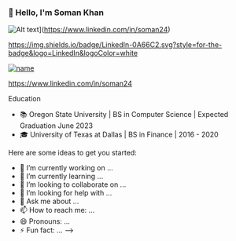 ### 👋 Hello, I'm Soman Khan


![Alt text](<https://img.shields.io/badge/LinkedIn-0A66C2.svg?style=for-the-badge&logo=LinkedIn&logoColor=white>)](https://www.linkedin.com/in/soman24)

[<https://img.shields.io/badge/LinkedIn-0A66C2.svg?style=for-the-badge&logo=LinkedIn&logoColor=white>](https://www.linkedin.com/in/soman24)

[![name](<https://img.shields.io/badge/LinkedIn-0A66C2.svg?style=for-the-badge&logo=LinkedIn&logoColor=white>)](https://www.linkedin.com/in/soman24)



https://www.linkedin.com/in/soman24

Education
- 📚 Oregon State University | BS in Computer Science | Expected Graduation June 2023
- 🎓 University of Texas at Dallas | BS in Finance | 2016 - 2020




Here are some ideas to get you started:

- 🔭 I’m currently working on ... 
- 🌱 I’m currently learning ...
- 👯 I’m looking to collaborate on ...
- 🤔 I’m looking for help with ...
- 💬 Ask me about ...
- 📫 How to reach me: ...
- 😄 Pronouns: ...
- ⚡ Fun fact: ...
-->
